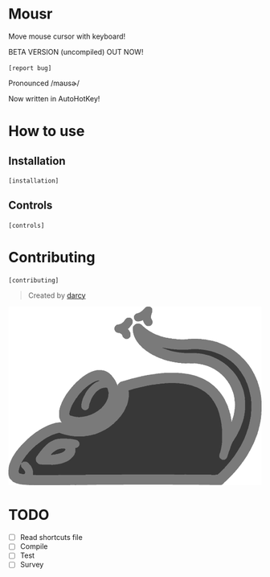 # Mousr

Move mouse cursor with keyboard!

BETA VERSION (uncompiled) OUT NOW!

`[report bug]`

Pronounced /maʊsɚ/

Now written in AutoHotKey!

# How to use

## Installation

`[installation]`

## Controls

`[controls]`

# Contributing

`[contributing]`

> Created by [darcy](https://github.com/darccyy)

![Icon: Grey mouse graphic](./image/icon.png)

# TODO

- [ ] Read shortcuts file
- [ ] Compile
- [ ] Test
- [ ] Survey
